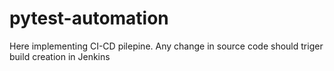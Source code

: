 # pytest-automation
Here implementing CI-CD pilepine. Any change in source code should triger build creation in Jenkins 
